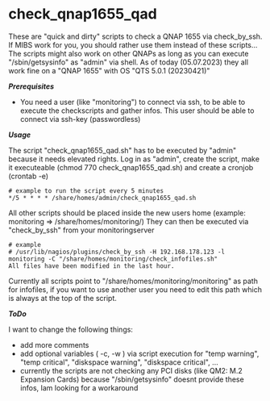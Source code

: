 # check_qnap1655_qad
These are "quick and dirty" scripts to check a QNAP 1655 via check_by_ssh. If MIBS work for you, you should rather use them instead of these scripts... 
The scripts might also work on other QNAPs as long as you can execute "/sbin/getsysinfo" as "admin" via shell. 
As of today (05.07.2023) they all work fine on a "QNAP 1655" with OS "QTS 5.0.1 (20230421)"

***Prerequisites***

- You need a user (like "monitoring") to connect via ssh, to be able to execute the checkscripts and gather infos. This user should be able to connect via ssh-key (passwordless)
  
***Usage***

The script "check_qnap1655_qad.sh" has to be executed by "admin" because it needs elevated rights. Log in as "admin", create the script, make it executeable (chmod 770 check_qnap1655_qad.sh) and create a cronjob (crontab -e)
```
# example to run the script every 5 minutes
*/5 * * * * /share/homes/admin/check_qnap1655_qad.sh
```

All other scripts should be placed inside the new users home (example: monitoring => /share/homes/monitoring/)
They can then be executed via "check_by_ssh" from your monitoringserver
```
# example
# /usr/lib/nagios/plugins/check_by_ssh -H 192.168.178.123 -l monitoring -C "/share/homes/monitoring/check_infofiles.sh"
All files have been modified in the last hour.
```

Currently all scripts point to "/share/homes/monitoring/monitoring" as path for infofiles, if you want to use another user you need to edit this path which is always at the top of the script.

***ToDo***

I want to change the following things:
- add more comments
- add optional variables ( -c, -w ) via script execution for "temp warning", "temp critical", "diskspace warning", "diskspace critical", ...
- currently the scripts are not checking any PCI disks (like QM2: M.2 Expansion Cards) because "/sbin/getsysinfo" doesnt provide these infos, Iam looking for a workaround
